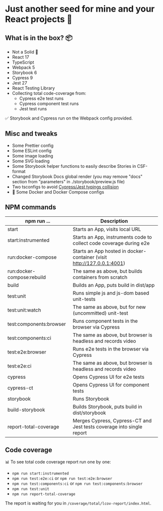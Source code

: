 # Just another seed for mine and your React projects 🤗

## What is in the box? 📦

- Not a Solid 🐍
- React 17
- TypeScript
- Webpack 5
- Storybook 6
- Cypress 9
- Jest 27
- React Testing Library
- Collecting total code-coverage from:
  - Cypress e2e test runs
  - Cypress component test runs
  - Jest test runs

✅ Storybook and Cypress run on the Webpack config provided.

## Misc and tweaks

- Some Prettier config
- Some ESLint config
- Some image loading
- Some SVG loading
- Some Storybook helper functions to easily describe Stories in CSF-format
- Changed Storybook Docs global render (you may remove "docs" section from "parameters" in ./storybook/preview.js file)
- Two tsconfigs to avoid [Cypress/Jest typings collision](https://github.com/cypress-io/cypress-and-jest-typescript-example)
- 🐳 Some Docker and Docker Compose configs

## NPM commands

| npm run ...                | Description                                                            |
| -------------------------- | ---------------------------------------------------------------------- |
| start                      | Starts an App, visits local URL                                        |
| start:instrumented         | Starts an App, instruments code to collect code coverage during e2e    |
| run:docker-compose         | Starts an App hosted in docker-container (visit http://127.0.0.1:4001) |
| run:docker-compose:rebuild | The same as above, but builds containers from scratch                  |
| build                      | Builds an App, puts build in dist/app                                  |
| test:unit                  | Runs simple js and js-dom based unit-tests                             |
| test:unit:watch            | The same as above, but for new (uncommitted) unit-test                 |
| test:components:browser    | Runs component tests in the browser via Cypress                        |
| test:components:ci         | The same as above, but browser is headless and records video           |
| test:e2e:browser           | Runs e2e tests in the browser via Cypress                              |
| test:e2e:ci                | The same as above, but browser is headless and records video           |
| cypress                    | Opens Cypress UI for e2e tests                                         |
| cypress-ct                 | Opens Cypress UI for component tests                                   |
| storybook                  | Runs Storybook                                                         |
| build-storybook            | Builds Storybook, puts build in dist/storybook                         |
| report-total-coverage      | Merges Cypress, Cypress-CT and Jest tests coverage into single report  |

## Code coverage

📊 To see total code coverage report run one by one:

- `npm run start:instrumented`
- `npm run test:e2e:ci` or `npm run test:e2e:browser`
- `npm run test:components:ci` or `npm run test:components:browser`
- `npm run test:unit`
- `npm run report-total-coverage`
  
The report is waiting for you in `/coverage/total/lcov-report/index.html`.
